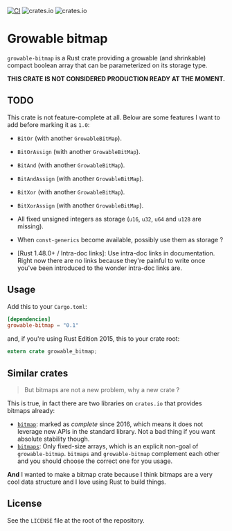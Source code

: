 [![CI](https://github.com/poliorcetics/growable-bitmap/workflows/ci/badge.svg)](https://github.com/poliorcetics/growable-bitmap/actions)
![crates.io](https://img.shields.io/crates/v/growable-bitmap)
![crates.io](https://img.shields.io/crates/l/growable-bitmap)

# Growable bitmap

`growable-bitmap` is a Rust crate providing a growable (and shrinkable) compact
boolean array that can be parameterized on its storage type.

**THIS CRATE IS NOT CONSIDERED PRODUCTION READY AT THE MOMENT.**

## TODO

 This crate is not feature-complete at all. Below are some features I want
 to add before marking it as `1.0`:

 - `BitOr` (with another `GrowableBitMap`).
 - `BitOrAssign` (with another `GrowableBitMap`).
 - `BitAnd` (with another `GrowableBitMap`).
 - `BitAndAssign` (with another `GrowableBitMap`).
 - `BitXor` (with another `GrowableBitMap`).
 - `BitXorAssign` (with another `GrowableBitMap`).

 - All fixed unsigned integers as storage (`u16`, `u32`, `u64` and `u128`
   are missing).
 - When `const-generics` become available, possibly use them as storage ?

 - [Rust 1.48.0+ / Intra-doc links]: Use intra-doc links in documentation.
   Right now there are no links because they're painful to write once you've
   been introduced to the wonder intra-doc links are.

## Usage

Add this to your `Cargo.toml`:

```toml
[dependencies]
growable-bitmap = "0.1"
```

and, if you're using Rust Edition 2015, this to your crate root:

```rust
extern crate growable_bitmap;
```

## Similar crates

> But bitmaps are not a new problem, why a new crate ?

This is true, in fact there are two libraries on `crates.io` that provides
bitmaps already:

- [`bitmap`](https://crates.io/crates/bitmap): marked as *complete* since 2016,
  which means it does not leverage new APIs in the standard library. Not a bad
  thing if you want absolute stability though.
- [`bitmaps`](https://crates.io/crates/bitmaps): Only fixed-size arrays, which
  is an explicit non-goal of `growable-bitmap`. `bitmaps` and `growable-bitmap`
  complement each other and you should choose the correct one for you usage.

**And** I wanted to make a bitmap crate because I think bitmaps are a very cool
data structure and I love using Rust to build things.

## License

See the `LICENSE` file at the root of the repository.
